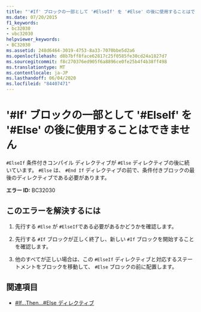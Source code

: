 ```yaml
---
title: "'#If' ブロックの一部として '#ElseIf' を '#Else' の後に使用することはできません"
ms.date: 07/20/2015
f1_keywords:
- bc32030
- vbc32030
helpviewer_keywords:
- BC32030
ms.assetid: 248d6464-3019-4753-8a33-7070bbe5d2a6
ms.openlocfilehash: d8b7bff8face62817c25f0585fe30cd24a1827d7
ms.sourcegitcommit: f8c270376ed905f6a8896ce0fe25b4f4b38ff498
ms.translationtype: MT
ms.contentlocale: ja-JP
ms.lasthandoff: 06/04/2020
ms.locfileid: "84407471"
---
```

# <a name="elseif-cannot-follow-else-as-part-of-an-if-block"></a>'#If' ブロックの一部として '#ElseIf' を '#Else' の後に使用することはできません
`#ElseIf` 条件付きコンパイル ディレクティブが `#Else` ディレクティブの後に続いています。 `#Else` は、 `#End If` ディレクティブの前で、条件付きブロックの最後のディレクティブである必要があります。  
  
 **エラー ID:** BC32030  
  
## <a name="to-correct-this-error"></a>このエラーを解決するには  
  
1. 先行する `#Else` が `#ElseIf`である必要があるかどうかを確認します。  
  
2. 先行する `#If` ブロックが正しく終了し、新しい `#If` ブロックを開始することを確認します。  
  
3. 他のすべてが正しい場合は、この `#ElseIf` ディレクティブと対応するステートメントをブロックを移動して、 `#Else` ブロックの前に配置します。  
  
## <a name="see-also"></a>関連項目

- [#If...Then...#Else ディレクティブ](../language-reference/directives/if-then-else-directives.md)
